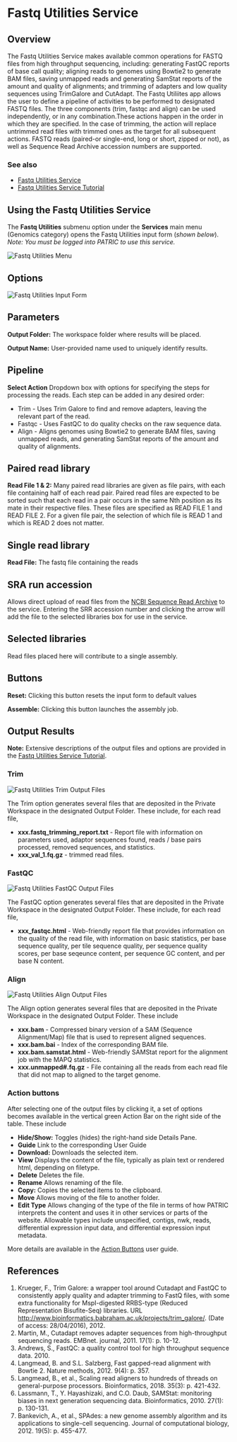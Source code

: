 # Fastq Utilities Service

## Overview
The Fastq Utilities Service makes available common operations for FASTQ files from high throughput sequencing, including: generating FastQC reports of base call quality; aligning reads to genomes using Bowtie2 to generate BAM files, saving unmapped reads and generating SamStat reports of the amount and quality of alignments; and trimming of adapters and low quality sequences using TrimGalore and CutAdapt. The Fastq Utiliites app allows the user to define a pipeline of activities to be performed to designated FASTQ files. The three components (trim, fastqc and align) can be used independently, or in any combination.These actions happen in the order in which they are specified. In the case of trimming, the action will replace untrimmed read files with trimmed ones as the target for all subsequent actions. FASTQ reads (paired-or single-end, long or short, zipped or not), as well as Sequence Read Archive accession numbers are supported.  

### See also
* [Fastq Utilities Service](https://patricbrc.org/app/FastqUtil)
* [Fastq Utilities Service Tutorial](https://docs.patricbrc.org/tutorial/fastq-utilities/fastq-utilities.html)

## Using the Fastq Utilities Service
The **Fastq Utilities** submenu option under the **Services** main menu (Genomics category) opens the Fastq Utilities input form (*shown below*). *Note: You must be logged into PATRIC to use this service.*

![Fastq Utilities Menu](../images/services_menu.png)

## Options
![Fastq Utilities Input Form](../images/fastq_utilities_input_form.png) 

## Parameters

**Output Folder:** The workspace folder where results will be placed.

**Output Name:** User-provided name used to uniquely identify results.

## Pipeline

**Select Action** Dropdown box with options for specifying the steps for processing the reads.  Each step can be added in any desired order:

  * Trim - Uses Trim Galore to find and remove adapters, leaving the relevant part of the read.
  * Fastqc - Uses FastQC to do quality checks on the raw sequence data.
  * Align - Aligns genomes using Bowtie2 to generate BAM files, saving unmapped reads, and generating SamStat reports of the amount and quality of alignments.

## Paired read library

**Read File 1 & 2:**  Many paired read libraries are given as file pairs, with each file containing half of each read pair. Paired read files are expected to be sorted such that each read in a pair occurs in the same Nth position as its mate in their respective files. These files are specified as READ FILE 1 and READ FILE 2. For a given file pair, the selection of which file is READ 1 and which is READ 2 does not matter.

## Single read library

**Read File:**
The fastq file containing the reads

## SRA run accession
Allows direct upload of read files from the [NCBI Sequence Read Archive](https://www.ncbi.nlm.nih.gov/sra) to the service. Entering the SRR accession number and clicking the arrow will add the file to the selected libraries box for use in the service. 

## Selected libraries
Read files placed here will contribute to a single assembly.

## Buttons

**Reset:** Clicking this button resets the input form to default values

**Assemble:** Clicking this button launches the assembly job.

## Output Results

**Note:** Extensive descriptions of the output files and options are provided in the [Fastq Utilities Service Tutorial](https://docs.patricbrc.org/tutorial/fastq-utilities/fastq-utilities.html).

### Trim
![Fastq Utilities Trim Output Files](../images/fastq_utilities_trim_output_files.png) 

The Trim option generates several files that are deposited in the Private Workspace in the designated Output Folder. These include, for each read file, 

* **xxx.fastq_trimming_report.txt** - Report file with information on parameters used, adaptor sequences found, reads / base pairs processed, removed sequences, and statistics.
* **xxx_val_1.fq.gz** - trimmed read files.

### FastQC
![Fastq Utilities FastQC Output Files](../images/fastq_utilities_fastqc_output_files.png) 

The FastQC option generates several files that are deposited in the Private Workspace in the designated Output Folder. These include, for each read file, 

* **xxx_fastqc.html** - Web-friendly report file that provides information on the quality of the read file, with information on basic statistics, per base sequence quality, per tile sequence quality, per sequence quality scores, per base seqeunce content, per sequence GC content, and per base N content.

### Align
![Fastq Utilities Align Output Files](../images/fastq_utilities_align_output_files.png) 

The Align option generates several files that are deposited in the Private Workspace in the designated Output Folder. These include 

* **xxx.bam** - Compressed binary version of a SAM (Sequence Alignment/Map) file that is used to represent aligned sequences.
* **xxx.bam.bai** - Index of the corresponding BAM file.
* **xxx.bam.samstat.html** - Web-friendly SAMStat report for the alignment job with the MAPQ statistics.
* **xxx.unmapped#.fq.gz** - File containing all the reads from each read file that did not map to aligned to the target genome.


### Action buttons
After selecting one of the output files by clicking it, a set of options becomes available in the vertical green Action Bar on the right side of the table.  These include 

* **Hide/Show:** Toggles (hides) the right-hand side Details Pane.
* **Guide** Link to the corresponding User Guide
* **Download:**  Downloads the selected item.
* **View** Displays the content of the file, typically as plain text or rendered html, depending on filetype.
* **Delete** Deletes the file.
* **Rename** Allows renaming of the file.
* **Copy:** Copies the selected items to the clipboard.
* **Move** Allows moving of the file to another folder.
* **Edit Type** Allows changing of the type of the file in terms of how PATRIC interprets the content and uses it in other services or parts of the website.  Allowable types include unspecified, contigs, nwk, reads, differential expression input data, and differential expression input metadata.

More details are available in the [Action Buttons](../action_buttons.html) user guide.

## References

1. Krueger, F., Trim Galore: a wrapper tool around Cutadapt and FastQC to consistently apply quality and adapter trimming to FastQ files, with some extra functionality for MspI-digested RRBS-type (Reduced Representation Bisufite-Seq) libraries. URL http://www.bioinformatics.babraham.ac.uk/projects/trim_galore/. (Date of access: 28/04/2016), 2012.
2. Martin, M., Cutadapt removes adapter sequences from high-throughput sequencing reads. EMBnet. journal, 2011. 17(1): p. 10-12.
3. Andrews, S., FastQC: a quality control tool for high throughput sequence data. 2010.
4. Langmead, B. and S.L. Salzberg, Fast gapped-read alignment with Bowtie 2. Nature methods, 2012. 9(4): p. 357.
5. Langmead, B., et al., Scaling read aligners to hundreds of threads on general-purpose processors. Bioinformatics, 2018. 35(3): p. 421-432.
6. Lassmann, T., Y. Hayashizaki, and C.O. Daub, SAMStat: monitoring biases in next generation sequencing data. Bioinformatics, 2010. 27(1): p. 130-131.
7. Bankevich, A., et al., SPAdes: a new genome assembly algorithm and its applications to single-cell sequencing. Journal of computational biology, 2012. 19(5): p. 455-477.
